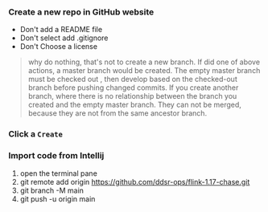 ### Create a new repo in GitHub website
   * Don't add a README file
   * Don't select add .gitignore
   * Don't Choose a license
> why do nothing, that's not to create a new branch. If did one of above actions, a master branch would be created. The empty master branch must be checked out , then develop based on the checked-out branch before pushing changed commits. If you create another branch, where there is no relationship between the branch you created and the empty master branch. They can not be merged, because they are not from the same ancestor branch. 

### Click a `Create`

### Import code from Intellij
1. open the terminal pane
2. git remote add origin https://github.com/ddsr-ops/flink-1.17-chase.git
3. git branch -M main
4. git push -u origin main